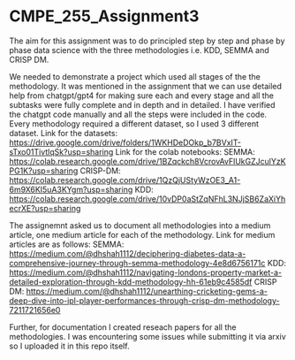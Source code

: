 # CMPE_255_Assignment3

The aim for this assignment was to do principled step by step and phase by phase data science with the three methodologies i.e. KDD, SEMMA and CRISP DM.

We needed to demonstrate a project which used all stages of the the methodology. It was mentioned in the assignment that we can use detailed help from chatgpt/gpt4 for making sure each and every stage and all the subtasks were fully complete and in depth and in detailed. I have verified the chatgpt code manually and all the steps were included in the code. Every methodology required a different dataset, so I used 3 different dataset.
Link for the datasets: https://drive.google.com/drive/folders/1WKHDeDOkp_b7BVxIT-sTxo01TivtlqSk?usp=sharing
Link for the colab notebooks:
SEMMA:    https://colab.research.google.com/drive/1BZqckch8VcrovAvFlUkGZJculYzKPG1K?usp=sharing
CRISP-DM: https://colab.research.google.com/drive/1QzQjUStyWzOE3_A1-6m9X6KI5uA3KYgm?usp=sharing
KDD:      https://colab.research.google.com/drive/10vDP0aStZqNFhL3NJjSB6ZaXiYhecrXE?usp=sharing


The assignemnt asked us to document all methodologies into a medium article, one medium article for each of the methodology.
Link for medium articles are as follows:
SEMMA:    https://medium.com/@dhshah1112/deciphering-diabetes-data-a-comprehensive-journey-through-semma-methodology-4e8d6756171c
KDD:      https://medium.com/@dhshah1112/navigating-londons-property-market-a-detailed-exploration-through-kdd-methodology-hh-61eb9c4585df
CRISP DM: https://medium.com/@dhshah1112/unearthing-cricketing-gems-a-deep-dive-into-ipl-player-performances-through-crisp-dm-methodology-7211721656e0

Further, for documentation I created reseach papers for all the methodologies. I was encountering some issues while submitting it via arxiv so I uploaded it in this repo itself.


